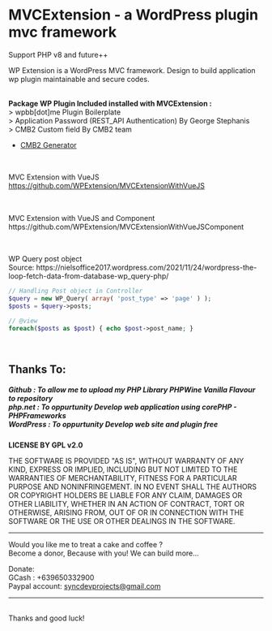 # MVCExtension - a WordPress plugin mvc framework
Support PHP v8 and future++ 

WP Extension is a WordPress MVC framework. Design to build application wp plugin maintainable and secure codes.

<br /> <b>Package WP Plugin Included installed with MVCExtension : </b>
<br /> > wpbb[dot]me Plugin Boilerplate
<br /> > Application Password (REST_API Authentication) By George Stephanis 
<br /> > CMB2 Custom field By CMB2 team
<br /> <ul>
         <li><a href="http://hasinhayder.github.io/cmb2-metabox-generator/"> CMB2 Generator </a></li>
       </ul>

<h2></h2>

<br />MVC Extension with VueJS 
<br />https://github.com/WPExtension/MVCExtensionWithVueJS
<h2></h2>
<br />MVC Extension with VueJS and Component 
<br />https://github.com/WPExtension/MVCExtensionWithVueJSComponent
<h2></h2>
<br /> WP Query post object 
<br /> Source: https://nielsoffice2017.wordpress.com/2021/11/24/wordpress-the-loop-fetch-data-from-database-wp_query-php/

```PHP
// Handling Post object in Controller
$query = new WP_Query( array( 'post_type' => 'page' ) );
$posts = $query->posts;

// @view
foreach($posts as $post) { echo $post->post_name; }
```

<br />
<h2>Thanks To:</h2>
<h5>
Github : To allow me to upload my PHP Library PHPWine Vanilla Flavour to repository<br /> 
php.net : To oppurtunity Develop web application using corePHP - PHPFrameworks<br />
WordPress : To oppurtunity Develop web site and plugin free<br />
</h5>

__LICENSE BY GPL v2.0__

THE SOFTWARE IS PROVIDED "AS IS", WITHOUT WARRANTY OF ANY KIND, EXPRESS OR IMPLIED, INCLUDING BUT NOT LIMITED TO THE WARRANTIES OF MERCHANTABILITY, FITNESS FOR A PARTICULAR PURPOSE AND NONINFRINGEMENT. IN NO EVENT SHALL THE AUTHORS OR COPYRIGHT HOLDERS BE LIABLE FOR ANY CLAIM, DAMAGES OR OTHER LIABILITY, WHETHER IN AN ACTION OF CONTRACT, TORT OR OTHERWISE, ARISING FROM, OUT OF OR IN CONNECTION WITH THE SOFTWARE OR THE USE OR OTHER DEALINGS IN THE SOFTWARE.
<br />

<hr />
Would you like me to treat a cake and coffee ? <br />
Become a donor, Because with you! We can build more... 

Donate: <br />
GCash : +639650332900 <br /> 
Paypal account: syncdevprojects@gmail.com
<hr />
<br />
Thanks and good luck! 

